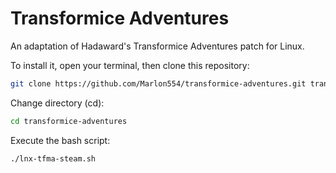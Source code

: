 # Transformice Adventures
An adaptation of Hadaward's Transformice Adventures patch for Linux.

To install it, open your terminal, then clone this repository: 

```bash
git clone https://github.com/Marlon554/transformice-adventures.git transformice-adventures
```

Change directory (cd):

```bash
cd transformice-adventures
```

Execute the bash script:

```bash
./lnx-tfma-steam.sh
```
